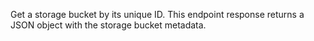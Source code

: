 Get a storage bucket by its unique ID. This endpoint response returns a JSON object with the storage bucket metadata.